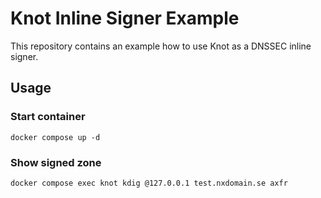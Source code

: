 # Knot Inline Signer Example

This repository contains an example how to use Knot as a DNSSEC inline signer.

## Usage

### Start container

    docker compose up -d

### Show signed zone

    docker compose exec knot kdig @127.0.0.1 test.nxdomain.se axfr
